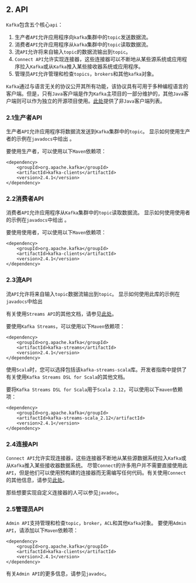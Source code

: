 ## 2. API
`Kafka`包含五个核心`api`：
1. 生产者`API`允许应用程序向`kafka`集群中的`topic`发送数据流。
2. 消费者`API`允许应用程序从`kafka`集群中的`topic`读取数据流。
3. 流`API`允许将来自输入`topic`的数据流输出到`topic`。
4. `Connect API`允许实现连接器，这些连接器可以不断地从某些源系统或应用程序拉入`Kafka`或从`Kafka`推入某些接收器系统或应用程序。
5. 管理员`API`允许管理和检查`topics`，`brokers`和其他`kafka`对象。

`Kafka`通过与语言无关的协议公开其所有功能，该协议具有可用于多种编程语言的客户端。但是，只有`Java`客户端是作为`Kafka`主项目的一部分维护的，其他`Java`客户端则可以作为独立的开源项目使用。[此处](https://cwiki.apache.org/confluence/display/KAFKA/Clients)提供了非`Java`客户端列表。

### 2.1生产者API
生产者`API`允许应用程序将数据流发送到`Kafka`集群中的`topic`。
显示如何使用生产者的示例在`javadocs`中给出 。

要使用生产者，可以使用以下`Maven`依赖项：
```maven
<dependency>
    <groupId>org.apache.kafka</groupId>
    <artifactId>kafka-clients</artifactId>
    <version>2.4.1</version>
</dependency>
```

### 2.2消费者API
消费者`API`允许应用程序从`Kafka`集群中的`topic`读取数据流。
显示如何使用使用者的示例在`javadocs`中给出 。

要使用使用者，可以使用以下`Maven`依赖项：
```maven
<dependency>
    <groupId>org.apache.kafka</groupId>
    <artifactId>kafka-clients</artifactId>
    <version>2.4.1</version>
</dependency>
```

### 2.3流API
流`API`允许将来自输入`topic`数据流输出到`topic`。
显示如何使用此库的示例在`javadocs`中给出

有关使用`Streams API`的其他文档，请参见[此处](https://kafka.apache.org/24/documentation/streams/)。

要使用`Kafka Streams`，可以使用以下`Maven`依赖项：
```maven
<dependency>
    <groupId>org.apache.kafka</groupId>
    <artifactId>kafka-streams</artifactId>
    <version>2.4.1</version>
</dependency>
```  
使用`Scala`时，您可以选择包括该`kafka-streams-scala`库。开发者指南中提供了有关使用`Kafka Streams DSL for Scala`的其他文档。

要将`Kafka Streams DSL for Scala`用于`Scala 2.12`，可以使用以下`maven`依赖项：

```maven
<dependency>
    <groupId>org.apache.kafka</groupId>
    <artifactId>kafka-streams-scala_2.12</artifactId>
    <version>2.4.1</version>
</dependency>
```

### 2.4连接API
`Connect API`允许实现连接器，这些连接器不断地从某些源数据系统拉入`Kafka`或从`Kafka`推入某些接收器数据系统。
尽管`Connect`的许多用户并不需要直接使用此`API`，但是他们可以使用预构建的连接器而无需编写任何代码。有关使用`Connect`的其他信息，请参见[此处](https://kafka.apache.org/24/javadoc/index.html?org/apache/kafka/connect)。

那些想要实现自定义连接器的人可以参见`javadoc`。

### 2.5管理员API
`Admin API`支持管理和检查`topic`，`broker`，`ACL`和其他`Kafka`对象。
要使用`Admin API`，请添加以下`Maven`依赖项：

```maven
<dependency>
    <groupId>org.apache.kafka</groupId>
    <artifactId>kafka-clients</artifactId>
    <version>2.4.1</version>
</dependency>
```
有关`Admin API`的更多信息，请参见`javadoc`。